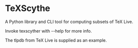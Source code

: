 # TeXScythe

A Python library and CLI tool for computing subsets of TeX Live.

Invoke texscyther with --help for more info.

The tlpdb from TeX Live is supplied as an example.

